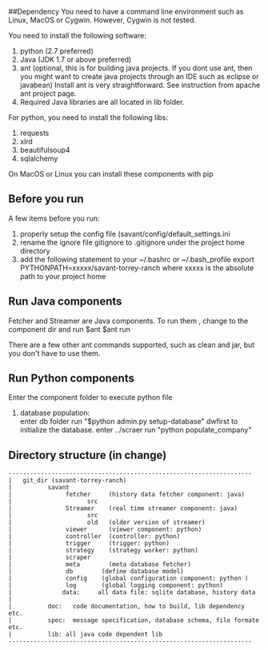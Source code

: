 ##Dependency
You need to have a command line environment such as Linux, MacOS or Cygwin. However, Cygwin is not tested.

You need to install the following software:

1. python (2.7 preferred)
2. Java (JDK 1.7 or above preferred)
3. ant (optional, this is for building java projects. If you dont use ant, then you might want to create java projects through an IDE such as eclipse or javabean) Install ant is very straightforward. See instruction from apache ant project page. 
4. Required Java libraries are all located in lib folder.

For python, you need to install the following libs:

1. requests
2. xlrd
3. beautifulsoup4
4. sqlalchemy


On MacOS or Linux  you can install these components with pip


## Before you run
A few items before you run:

1. properly setup the config file (savant/config/default_settings.ini 
2. rename the ignore file gitignore to .gitignore under the project home directory
3. add the following statement to your ~/.bashrc or ~/.bash_profile
      export PYTHONPATH=xxxxx/savant-torrey-ranch
          where xxxxx is the absolute path to your project home

## Run Java components
Fetcher and Streamer are Java components. To run them , change to the component dir and run 
$ant
$ant run

There are a few other ant commands supported, such as clean and jar, but you don't have to use them. 

## Run Python components
Enter the component folder to execute python file

1. database population:  
   enter db folder 
   run "$python admin.py setup-database" dwfirst to initialize the database.
   enter ../scraer
   run "python populate_company"


## Directory structure (in change)
```
--------------------------------------------------------------------
|	git_dir (savant-torrey-ranch)
|	       savant 
|	            fetcher     (history data fetcher component: java)
|	                  src
|	            Streamer    (real time streamer component: java)
|	                  src
|	                  old   (older version of streamer)
|	            viewer      (viewer component: python)
|	            controller  (controller: python)
|	            trigger     (trigger: python)
|	            strategy    (strategy worker: python)
|               scraper 	  
|	            meta        (meta database fetcher)
|	            db		  (define database model)
|	            config 	  (global configuration component: python )
|               log		  (global logging component: python)
|	           data:     all data file: sqlite database, history data 
|	
|	       doc:   code documentation, how to build, lib dependency etc. 
|	       spec:  message specification, database schema, file formate etc.
|	       lib: all java code dependent lib 
--------------------------------------------------------------------
```
